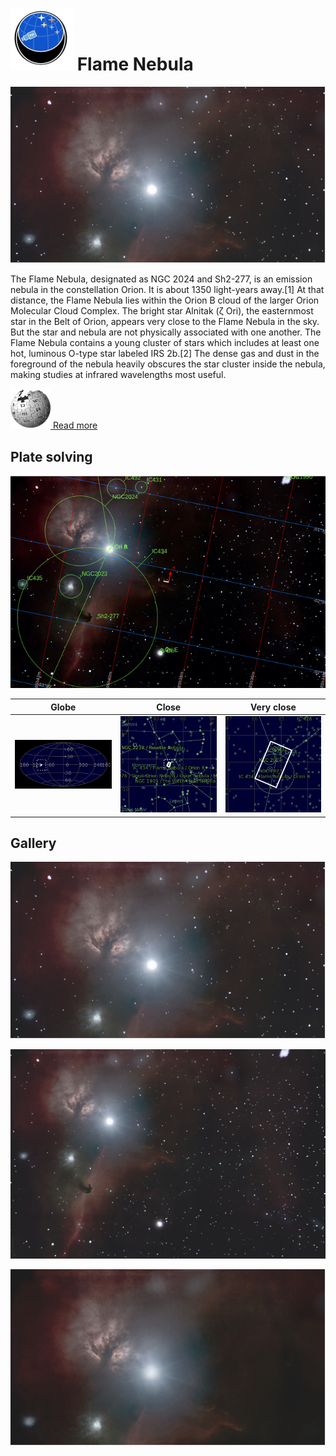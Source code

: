 # ![](..//Imaging//Common/pyl-tiny.png) Flame Nebula
![](..//Imaging//HD/Flame_Nebula+00+co.jpg)

The Flame Nebula, designated as NGC 2024 and Sh2-277, is an emission nebula in the constellation Orion. It is about 1350 light-years away.[1] At that distance, the Flame Nebula lies within the Orion B cloud of the larger Orion Molecular Cloud Complex. The bright star Alnitak (ζ Ori), the easternmost star in the Belt of Orion, appears very close to the Flame Nebula in the sky. But the star and nebula are not physically associated with one another. The Flame Nebula contains a young cluster of stars which includes at least one hot, luminous O-type star labeled IRS 2b.[2] The dense gas and dust in the foreground of the nebula heavily obscures the star cluster inside the nebula, making studies at infrared wavelengths most useful.

[![](..//Imaging//Common/Wikipedia.png) Read more](https://en.wikipedia.org/wiki/Flame_Nebula)
## Plate solving 


![IMG](..//Imaging//HD/Flame_Nebula_Annotated.jpg)


| Globe | Close | Very close |
| ----- | ----- | ----- |
|![IMG](..//Imaging//HD/Flame_Nebula_Globe.jpg) |![IMG](..//Imaging//HD/Flame_Nebula_Close.jpg) |![IMG](..//Imaging//HD/Flame_Nebula_Closer.jpg) |

## Gallery
![IMG](..//Imaging//HD/Flame_Nebula+00+co.jpg) 

![IMG](..//Imaging//HD/Flame_Nebula+01+co.jpg) 

![](..//Imaging//HD/Flame_Nebula+00+bg.jpg)
